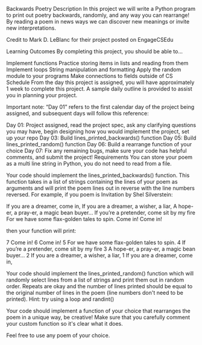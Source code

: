 
Backwards Poetry
Description
In this project we will write a Python program to print out poetry backwards, randomly, and any way you can rearrange! By reading a poem in news ways we can discover new meanings or invite new interpretations.

Credit to Mark D. LeBlanc for their project posted on EngageCSEdu

Learning Outcomes
By completing this project, you should be able to…

Implement functions
Practice storing items in lists and reading from them
Implement loops
String manipulation and formatting
Apply the random module to your programs
Make connections to fields outside of CS
Schedule
From the day this project is assigned, you will have approximately 1 week to complete this project. A sample daily outline is provided to assist you in planning your project.

Important note: “Day 01” refers to the first calendar day of the project being assigned, and subsequent days will follow this reference:

Day 01: Project assigned, read the project spec, ask any clarifying questions you may have, begin designing how you would implement the project, set up your repo
Day 03: Build lines_printed_backwards() function
Day 05: Build lines_printed_random() function
Day 06: Build a rearrange function of your choice
Day 07: Fix any remaining bugs, make sure your code has helpful comments, and submit the project!
Requirements
You can store your poem as a multi line string in Python, you do not need to read from a file.

Your code should implement the lines_printed_backwards() function. This function takes in a list of strings containing the lines of your poem as arguments and will print the poem lines out in reverse with the line numbers reversed. For example, if you poem is Invitation by Shel Silverstein:

If you are a dreamer, come in,
If you are a dreamer, a wisher, a liar,
A hope-er, a pray-er, a magic bean buyer…
If you’re a pretender, come sit by my fire
For we have some flax-golden tales to spin.
Come in!
Come in!

then your function will print:

7 Come in!
6 Come in!
5 For we have some flax-golden tales to spin.
4 If you’re a pretender, come sit by my fire
3 A hope-er, a pray-er, a magic bean buyer…
2 If you are a dreamer, a wisher, a liar,
1 If you are a dreamer, come in,

Your code should implement the lines_printed_random() function which will randomly select lines from a list of strings and print them out in random order. Repeats are okay and the number of lines printed should be equal to the original number of lines in the poem (line numbers don't need to be printed). Hint: try using a loop and randint()

Your code should implement a function of your choice that rearranges the poem in a unique way, be creative! Make sure that you carefully comment your custom function so it's clear what it does.

Feel free to use any poem of your choice.
